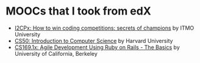 # MOOCs that I took from edX

- [I2CPx: How to win coding competitions: secrets of champions](https://github.com/kantuni/edX/tree/master/ITMOx/I2CPx) by ITMO University
- [CS50: Introduction to Computer Science](https://github.com/kantuni/edX/tree/master/HarvardX/CS50) by Harvard University
- [CS169.1x: Agile Development Using Ruby on Rails - The Basics](https://github.com/kantuni/edX/tree/master/BerkeleyX/CS169.1x) by University of California, Berkeley

